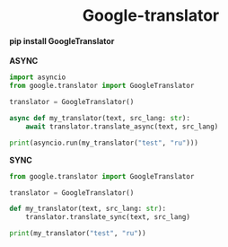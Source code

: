 <h1 align="center">Google-translator</h1>

#### pip install GoogleTranslator



**ASYNC**


```python
import asyncio
from google.translator import GoogleTranslator

translator = GoogleTranslator()

async def my_translator(text, src_lang: str):
    await translator.translate_async(text, src_lang)

print(asyncio.run(my_translator("test", "ru")))
```


**SYNC**

```python
from google.translator import GoogleTranslator

translator = GoogleTranslator()

def my_translator(text, src_lang: str):
    translator.translate_sync(text, src_lang)

print(my_translator("test", "ru"))
```
